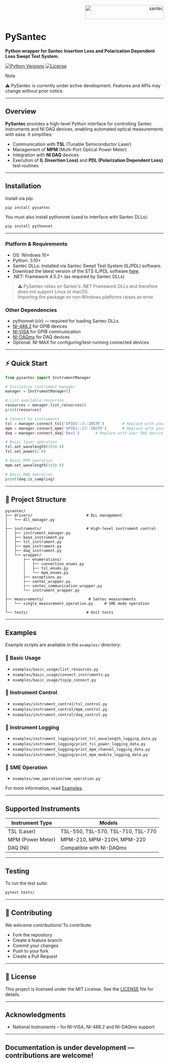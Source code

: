 <p align="right"> <a href="https://www.santec.com/en/" target="_blank" rel="noreferrer"> <img src="https://www.santec.com/dcms_media/image/common_logo01.png" alt="santec" 
  width="250" height="45"/> </a> </p>

<h1 align="left"> PySantec </h1>

**Python wrapper for Santec Insertion Loss and Polarization Dependent Loss Swept Test System.**

[![Python Versions](https://img.shields.io/pypi/pyversions/pysantec.svg)](https://pypi.python.org/pypi/pysantec)
[![License](https://img.shields.io/github/license/santec-corporation/pysantec)](LICENSE)

> [!NOTE]
> ⚠️ PySantec is currently under active development.
> Features and APIs may change without prior notice.

---

## Overview

**PySantec** provides a high-level Python interface for controlling Santec instruments and NI DAQ devices, enabling automated optical measurements with ease. 
It simplifies:

- Communication with **TSL** (Tunable Semiconductor Laser)
- Management of **MPM** (Multi-Port Optical Power Meter)
- Integration with **NI DAQ** devices
- Execution of **IL (Insertion Loss)** and **PDL (Polarization Dependent Loss)** test routines

---

## Installation

Install via pip:

```bash
pip install pysantec
```

You must also install pythonnet (used to interface with Santec DLLs):

```bash
pip install pythonnet
```

---

### Platform & Requirements

- OS: Windows 10+ 
- Python: 3.10+
- Santec DLLs: Installed via Santec Swept Test System (IL/PDL) software.
- Download the latest version of the STS IL/PDL software [here](https://downloads.santec.com/api/download/ce94afc6-f283-4123-bf7b-3db322540c2b).
- .NET: Framework 4.5.2+ (as required by Santec DLLs)

> ⚠️ PySantec relies on Santec’s .NET Framework DLLs and therefore does not support Linux or macOS. <br>
> Importing the package on non‑Windows platforms raises an error.


### Other Dependencies

- pythonnet (clr) — required for loading Santec DLLs
- [NI-488.2](https://www.ni.com/en-us/support/downloads/drivers/download.ni-488-2.html) for GPIB devices
- [NI-VISA](https://www.ni.com/en-us/support/downloads/drivers/download.ni-visa.html) for GPIB communication
- [NI-DAQmx](https://www.ni.com/en-us/support/downloads/drivers/download.ni-daqmx.html) for DAQ devices
- Optional: NI-MAX for configuring/test-running connected devices

---

## ⚡ Quick Start
```python
from pysantec import InstrumentManager

# Initialize instrument manager
manager = InstrumentManager()

# List available resources
resources = manager.list_resources()
print(resources)

# Connect to instruments
tsl = manager.connect_tsl('GPIB1::3::INSTR')        # Replace with your TSL GPIB address
mpm = manager.connect_mpm('GPIB1::17::INSTR')       # Replace with your MPM GPIB address
daq = manager.connect_daq('Dev1')       # Replace with your DAQ device name

# Basic laser operation
tsl.set_wavelength(1550.0)
tsl.set_power(2.0)

# Basic MPM operation
mpm.set_wavelength(1550.0)

# Basic DAQ operation
print(daq.is_sampling)
```
---

## 📁 Project Structure
```pgsql
pysantec/
├── drivers/                        # DLL management
│   └── dll_manager.py
│
├── instruments/                    # High-level instrument control
│   ├── instrument_manager.py
│   ├── base_instrument.py
│   ├── tsl_instrument.py
│   ├── mpm_instrument.py
│   ├── daq_instrument.py
│   └── wrapper/
│       ├── enumerations/
│       │   ├── connection_enums.py
│       │   ├── tsl_enums.py
│       │   └── mpm_enums.py
│       ├── exceptions.py
│       ├── santec_wrapper.py
│       ├── santec_communication_wrapper.py
│       └── instrument_wrapper.py
│
├── measurements/                    # Santec measurements
│   └── single_measurement_operation.py     # SME mode operation
│
└── tests/                          # Unit tests
```

---

## Examples

Example scripts are available in the `examples/` directory:

### 🔹 Basic Usage

- `examples/basic_usage/list_resources.py`
- `examples/basic_usage/connect_instruments.py`
- `examples/basic_usage/tcpip_connect.py`

### 🔹 Instrument Control

- `examples/instrument_control/tsl_control.py`
- `examples/instrument_control/mpm_control.py`
- `examples/instrument_control/daq_control.py`

### 🔹 Instrument Logging

- `examples/instrument_logging/print_tsl_wavelength_logging_data.py`
- `examples/instrument_logging/print_tsl_power_logging_data.py`
- `examples/instrument_logging/print_mpm_channel_logging_data.py`
- `examples/instrument_logging/print_mpm_module_logging_data.py`

### 🔹 SME Operation

- `examples/sme_operation/sme_operation.py`

For more information, read [Examples](examples/README.md).

---

## Supported Instruments

| Instrument Type   | Models                               |
|-------------------|--------------------------------------|
| TSL (Laser)       | TSL-550, TSL-570, TSL-710, TSL-770   |
| MPM (Power Meter) | MPM-210, MPM-210H, MPM-220           |
| DAQ (NI)          | Compatible with NI-DAQmx             | 

---

## Testing

To run the test suite:

```bash
pytest tests/
```

---

## 🤝 Contributing

We welcome contributions! To contribute:

- Fork the repository
- Create a feature branch
- Commit your changes
- Push to your fork
- Create a Pull Request

---

## 📄 License

This project is licensed under the MIT License. See the [LICENSE](LICENSE) file for details.

---

## Acknowledgments

- National Instruments – for NI-VISA, NI-488.2 and NI-DAQmx support

---

## Documentation is under development — contributions are welcome!
